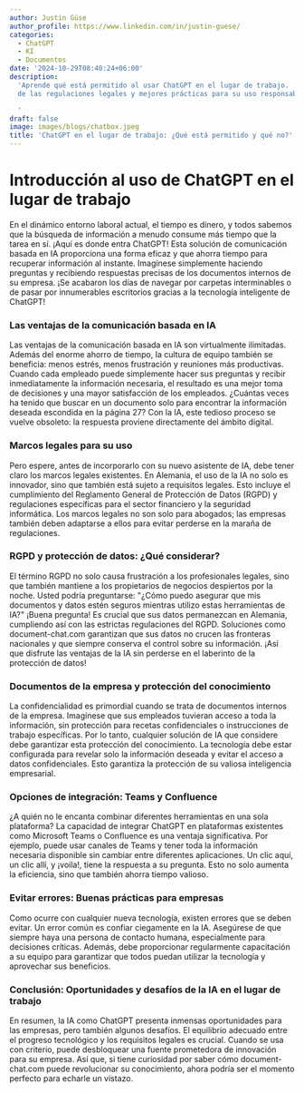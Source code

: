 ```yaml
---
author: Justin Güse
author_profile: https://www.linkedin.com/in/justin-guese/
categories:
  - ChatGPT
  - KI
  - Documentos
date: '2024-10-29T08:40:24+06:00'
description:
  'Aprende qué está permitido al usar ChatGPT en el lugar de trabajo.  Clarificación
  de las regulaciones legales y mejores prácticas para su uso responsable.

  '
draft: false
image: images/blogs/chatbox.jpeg
title: 'ChatGPT en el lugar de trabajo: ¿Qué está permitido y qué no?'
---
```


# Introducción al uso de ChatGPT en el lugar de trabajo

En el dinámico entorno laboral actual, el tiempo es dinero, y todos sabemos que la búsqueda de información a menudo consume más tiempo que la tarea en sí. ¡Aquí es donde entra ChatGPT! Esta solución de comunicación basada en IA proporciona una forma eficaz y que ahorra tiempo para recuperar información al instante. Imagínese simplemente haciendo preguntas y recibiendo respuestas precisas de los documentos internos de su empresa. ¡Se acabaron los días de navegar por carpetas interminables o de pasar por innumerables escritorios gracias a la tecnología inteligente de ChatGPT!

### Las ventajas de la comunicación basada en IA

Las ventajas de la comunicación basada en IA son virtualmente ilimitadas. Además del enorme ahorro de tiempo, la cultura de equipo también se beneficia: menos estrés, menos frustración y reuniones más productivas. Cuando cada empleado puede simplemente hacer sus preguntas y recibir inmediatamente la información necesaria, el resultado es una mejor toma de decisiones y una mayor satisfacción de los empleados. ¿Cuántas veces ha tenido que buscar en un documento solo para encontrar la información deseada escondida en la página 27? Con la IA, este tedioso proceso se vuelve obsoleto: la respuesta proviene directamente del ámbito digital.

### Marcos legales para su uso

Pero espere, antes de incorporarlo con su nuevo asistente de IA, debe tener claro los marcos legales existentes. En Alemania, el uso de la IA no solo es innovador, sino que también está sujeto a requisitos legales. Esto incluye el cumplimiento del Reglamento General de Protección de Datos (RGPD) y regulaciones específicas para el sector financiero y la seguridad informática. Los marcos legales no son solo para abogados; las empresas también deben adaptarse a ellos para evitar perderse en la maraña de regulaciones.

### RGPD y protección de datos: ¿Qué considerar?

El término RGPD no solo causa frustración a los profesionales legales, sino que también mantiene a los propietarios de negocios despiertos por la noche. Usted podría preguntarse: "¿Cómo puedo asegurar que mis documentos y datos estén seguros mientras utilizo estas herramientas de IA?" ¡Buena pregunta! Es crucial que sus datos permanezcan en Alemania, cumpliendo así con las estrictas regulaciones del RGPD. Soluciones como document-chat.com garantizan que sus datos no crucen las fronteras nacionales y que siempre conserva el control sobre su información. ¡Así que disfrute las ventajas de la IA sin perderse en el laberinto de la protección de datos!

### Documentos de la empresa y protección del conocimiento

La confidencialidad es primordial cuando se trata de documentos internos de la empresa. Imagínese que sus empleados tuvieran acceso a toda la información, sin protección para recetas confidenciales o instrucciones de trabajo específicas. Por lo tanto, cualquier solución de IA que considere debe garantizar esta protección del conocimiento. La tecnología debe estar configurada para revelar solo la información deseada y evitar el acceso a datos confidenciales. Esto garantiza la protección de su valiosa inteligencia empresarial.

### Opciones de integración: Teams y Confluence

¿A quién no le encanta combinar diferentes herramientas en una sola plataforma? La capacidad de integrar ChatGPT en plataformas existentes como Microsoft Teams o Confluence es una ventaja significativa. Por ejemplo, puede usar canales de Teams y tener toda la información necesaria disponible sin cambiar entre diferentes aplicaciones. Un clic aquí, un clic allí, y ¡voila!, tiene la respuesta a su pregunta. Esto no solo aumenta la eficiencia, sino que también ahorra tiempo valioso.

### Evitar errores: Buenas prácticas para empresas

Como ocurre con cualquier nueva tecnología, existen errores que se deben evitar. Un error común es confiar ciegamente en la IA. Asegúrese de que siempre haya una persona de contacto humana, especialmente para decisiones críticas. Además, debe proporcionar regularmente capacitación a su equipo para garantizar que todos puedan utilizar la tecnología y aprovechar sus beneficios.

### Conclusión: Oportunidades y desafíos de la IA en el lugar de trabajo

En resumen, la IA como ChatGPT presenta inmensas oportunidades para las empresas, pero también algunos desafíos. El equilibrio adecuado entre el progreso tecnológico y los requisitos legales es crucial. Cuando se usa con criterio, puede desbloquear una fuente prometedora de innovación para su empresa. Así que, si tiene curiosidad por saber cómo document-chat.com puede revolucionar su conocimiento, ahora podría ser el momento perfecto para echarle un vistazo.
